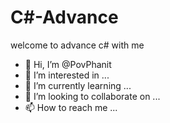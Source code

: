 # C#-Advance

welcome to advance c# with me
- 👋 Hi, I’m @PovPhanit
- 👀 I’m interested in ...
- 🌱 I’m currently learning ...
- 💞️ I’m looking to collaborate on ...
- 📫 How to reach me ...
